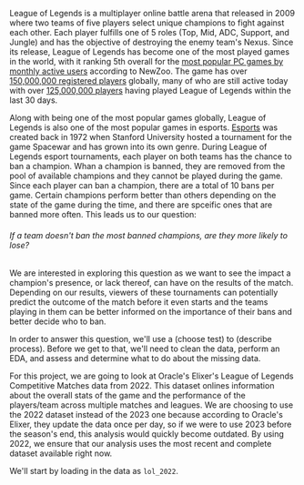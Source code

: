 League of Legends is a multiplayer online battle arena that released in 2009 where two teams of five players select unique champions to fight against each other. Each player fulfills one of 5 roles (Top, Mid, ADC, Support, and Jungle) and has the objective of destroying the enemy team's Nexus. Since its release, League of Legends has become one of the most played games in the world, with it ranking 5th overall for the [most popular PC games by monthly active users](https://newzoo.com/resources/rankings/top-20-pc-games) according to NewZoo. The game has over [150,000,000 registered players](https://prioridata.com/data/league-of-legends/#:~:text=With%20over%20150%20million%20registered,games%20worldwide%20as%20of%202023.) globally, many of who are still active today with over [125,000,000 players](https://activeplayer.io/league-of-legends/) having played League of Legends within the last 30 days. 

Along with being one of the most popular games globally, League of Legends is also one of the most popular games in esports. [Esports](https://en.wikipedia.org/wiki/Esports) was created back in 1972 when Stanford University hosted a tournament for the game Spacewar and has grown into its own genre. During League of Legends esport tournaments, each player on both teams has the chance to ban a champion. Whan a champion is banned, they are removed from the pool of available champions and they cannot be played during the game. Since each player can ban a champion, there are a total of 10 bans per game. Certain champions perform better than others depending on the state of the game during the time, and there are spceific ones that are banned more often. This leads us to our question:

###### If a team doesn't ban the most banned champions, are they more likely to lose?


We are interested in exploring this question as we want to see the impact a champion's presence, or lack thereof, can have on the results of the match. Depending on our results, viewers of these tournaments can potentially predict the outcome of the match before it even starts and the teams playing in them can be better informed on the importance of their bans and better decide who to ban.
   
In order to answer this question, we'll use a (choose test) to (describe process). Before we get to that, we'll need to clean the data, perform an EDA, and assess and determine what to do about the missing data.

For this project, we are going to look at Oracle's Elixer's League of Legends Competitive Matches data from 2022. This dataset onlines information about the overall stats of the game and the performance of the players/team across multiple matches and leagues. We are choosing to use the 2022 dataset instead of the 2023 one because according to Oracle's Elixer, they update the data once per day, so if we were to use 2023 before the season's end, this analysis would quickly become outdated. By using 2022, we ensure that our analysis uses the most recent and complete dataset available right now.

We'll start by loading in the data as `lol_2022`.